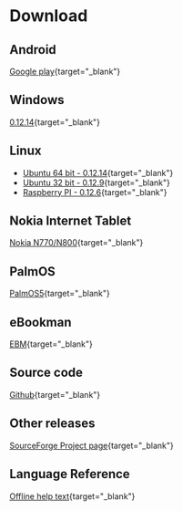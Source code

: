 # Download

## Android

[Google play](https://play.google.com/store/apps/details?id=net.sourceforge.smallbasic){target="_blank"}

## Windows

[0.12.14](https://sourceforge.net/projects/smallbasic/files/Windows/0.12.14/smallbasic_0.12.14.zip){target="_blank"}

## Linux

- [Ubuntu 64 bit - 0.12.14](http://sourceforge.net/projects/smallbasic/files/Linux/0.12.14/smallbasic_0.12.14_amd64.deb){target="_blank"}
- [Ubuntu 32 bit - 0.12.9](http://sourceforge.net/projects/smallbasic/files/Linux/0.12.9/smallbasic_0.12.9_i386.deb){target="_blank"}
- [Raspberry PI - 0.12.6](http://sourceforge.net/projects/smallbasic/files/Linux/0.12.6/smallbasic_0.12.6_armhf.deb){target="_blank"}

## Nokia Internet Tablet

[Nokia N770/N800](http://downloads.sourceforge.net/smallbasic/sbasic_0.9.7.2_armel.deb){target="_blank"}

## PalmOS

[PalmOS5](http://downloads.sourceforge.net/smallbasic/SmallBASIC-PalmOS5-0.8.2b.zip){target="_blank"}

## eBookman

[EBM](http://downloads.sourceforge.net/smallbasic/SmallBASIC_ebm_092j.zip){target="_blank"}

## Source code

[Github](https://github.com/smallbasic/SmallBASIC){target="_blank"}

## Other releases

[SourceForge Project page](http://sourceforge.net/project/showfiles.php?group_id=22348){target="_blank"}

## Language Reference

[Offline help text](http://sourceforge.net/projects/smallbasic/files/Language%20Reference/sbref_v2.txt/download){target="_blank"}


